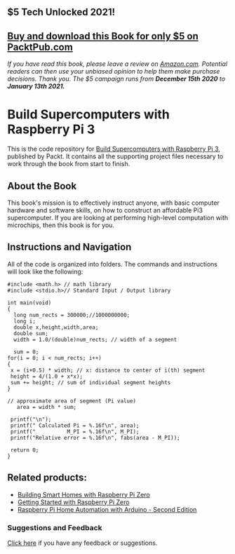 ## $5 Tech Unlocked 2021!
[Buy and download this Book for only $5 on PacktPub.com](https://www.packtpub.com/product/build-supercomputers-with-raspberry-pi-3/9781787282582)
-----
*If you have read this book, please leave a review on [Amazon.com](https://www.amazon.com/gp/product/1787282589).     Potential readers can then use your unbiased opinion to help them make purchase decisions. Thank you. The $5 campaign         runs from __December 15th 2020__ to __January 13th 2021.__*

# Build Supercomputers with Raspberry Pi 3
This is the code repository for [Build Supercomputers with Raspberry Pi 3](https://www.packtpub.com/hardware-and-creative/build-supercomputers-raspberry-pi-3?utm_source=github&utm_medium=repository&utm_content=978-1-78728-258-2), published by Packt. It contains all the supporting project files necessary to work through the book from start to finish.

## About the Book
This book's mission is to effectively instruct anyone, with basic computer hardware and software skills, on how to construct an affordable Pi3 supercomputer. If you are looking at performing high-level computation with microchips, then this book is for you.

## Instructions and Navigation
All of the code is organized into folders. The commands and instructions will look like the following:

    #include <math.h> // math library
    #include <stdio.h>// Standard Input / Output library

    int main(void)
    {
      long num_rects = 300000;//1000000000;
      long i;
      double x,height,width,area;
      double sum;
      width = 1.0/(double)num_rects; // width of a segment
    
      sum = 0;
    for(i = 0; i < num_rects; i++)
    {
     x = (i+0.5) * width; // x: distance to center of i(th) segment
     height = 4/(1.0 + x*x);
     sum += height; // sum of individual segment heights
    }

    // approximate area of segment (Pi value) 
       area = width * sum;

     printf("\n");
     printf(" Calculated Pi = %.16f\n", area);
     printf("          M_PI = %.16f\n", M_PI);
     printf("Relative error = %.16f\n", fabs(area - M_PI));

     return 0;
    }



## Related products:
* [Building Smart Homes with Raspberry Pi Zero](https://www.packtpub.com/hardware-and-creative/building-smart-homes-raspberry-pi-zero?utm_source=github&utm_medium=repository&utm_content=9781786466952)
* [Getting Started with Raspberry Pi Zero](https://www.packtpub.com/hardware-and-creative/getting-started-raspberry-pi-zero?utm_source=github&utm_medium=repository&utm_content=9781786469465)
* [Raspberry Pi Home Automation with Arduino - Second Edition](https://www.packtpub.com/hardware-and-creative/raspberry-pi-home-automation-arduino-second-edition?utm_source=github&utm_medium=repository&utm_content=9781784399207)

### Suggestions and Feedback
[Click here](https://docs.google.com/forms/d/e/1FAIpQLSe5qwunkGf6PUvzPirPDtuy1Du5Rlzew23UBp2S-P3wB-GcwQ/viewform) if you have any feedback or suggestions. 
